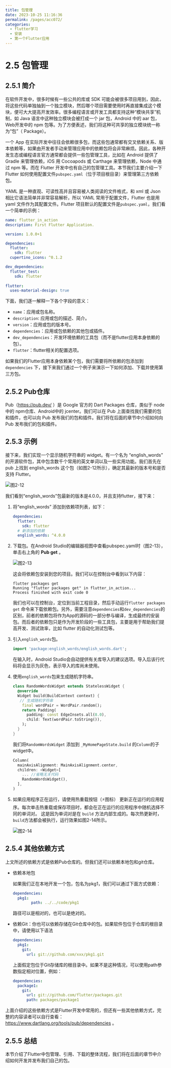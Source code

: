 ```yaml
---
title: 包管理
date: 2023-10-25 11:16:36
permalink: /pages/acc072/
categories:
  - flutter学习
  - 安装
  - 第一个Flutter应用
---
```

# 2.5 包管理

## 2.5.1 简介

在软件开发中，很多时候有一些公共的库或 SDK 可能会被很多项目用到，因此，将这些代码单独抽到一个独立模块，然后哪个项目需要使用时再直接集成这个模块，便可大大提高开发效率。很多编程语言或开发工具都支持这种“模块共享”机制，如 Java 语言中这种独立模块会被打成一个 jar 包，Android 中的 aar 包，Web开发中的 npm 包等。为了方便表述，我们将这种可共享的独立模块统一称为“包”（ Package）。

一个 App 在实际开发中往往会依赖很多包，而这些包通常都有交叉依赖关系、版本依赖等，如果由开发者手动来管理应用中的依赖包将会非常麻烦。因此，各种开发生态或编程语言官方通常都会提供一些包管理工具，比如在 Android 提供了 Gradle 来管理依赖，iOS 用 Cocoapods 或 Carthage 来管理依赖，Node 中通过 npm 等。而在 Flutter 开发中也有自己的包管理工具。本节我们主要介绍一下 Flutter 如何使用配置文件`pubspec.yaml`（位于项目根目录）来管理第三方依赖包。

YAML 是一种直观、可读性高并且容易被人类阅读的文件格式，和 xml 或 Json 相比它语法简单并非常容易解析，所以 YAML 常用于配置文件，Flutter 也是用 yaml 文件作为其配置文件。Flutter 项目默认的配置文件是`pubspec.yaml`，我们看一个简单的示例：

```yaml
name: flutter_in_action
description: First Flutter Application.

version: 1.0.0+1

dependencies:
  flutter:
    sdk: flutter
  cupertino_icons: ^0.1.2

dev_dependencies:
  flutter_test:
    sdk: flutter
    
flutter:
  uses-material-design: true
```

下面，我们逐一解释一下各个字段的意义：

- `name`：应用或包名称。
- `description`: 应用或包的描述、简介。
- `version`：应用或包的版本号。
- `dependencies`：应用或包依赖的其他包或插件。
- `dev_dependencies`：开发环境依赖的工具包（而不是flutter应用本身依赖的包）。
- `flutter`：flutter相关的配置选项。

如果我们的Flutter应用本身依赖某个包，我们需要将所依赖的包添加到`dependencies` 下，接下来我们通过一个例子来演示一下如何添加、下载并使用第三方包。

## 2.5.2 Pub仓库

Pub（https://pub.dev/ ）是 Google 官方的 Dart Packages 仓库，类似于 node 中的 npm仓库、Android中的 jcenter。我们可以在 Pub 上面查找我们需要的包和插件，也可以向 Pub 发布我们的包和插件。我们将在后面的章节中介绍如何向 Pub 发布我们的包和插件。

## 2.5.3 示例

接下来，我们实现一个显示随机字符串的 widget。有一个名为 “english_words” 的开源软件包，其中包含数千个常用的英文单词以及一些实用功能。我们首先在 pub 上找到 english_words 这个包（如图2-12所示），确定其最新的版本号和是否支持 Flutter。

![图2-12](../imgs/2-12.png)

我们看到“english_words”包最新的版本是4.0.0，并且支持flutter，接下来：

1. 将“english_words” 添加到依赖项列表，如下：

   ```yaml
   dependencies:
     flutter:
       sdk: flutter
     # 新添加的依赖
     english_words: ^4.0.0
   ```
   
2. 下载包。在Android Studio的编辑器视图中查看pubspec.yaml时（图2-13），单击右上角的 **Pub get** 。

   ![图2-13](../imgs/2-13.png)

   这会将依赖包安装到您的项目。我们可以在控制台中看到以下内容：
   
   ```shell
   flutter packages get
   Running "flutter packages get" in flutter_in_action...
   Process finished with exit code 0
   ```
   
   我们也可以在控制台，定位到当前工程目录，然后手动运行`flutter packages get` 命令来下载依赖包。另外，需要注意`dependencies`和`dev_dependencies`的区别，前者的依赖包将作为App的源码的一部分参与编译，生成最终的安装包。而后者的依赖包只是作为开发阶段的一些工具包，主要是用于帮助我们提高开发、测试效率，比如 flutter 的自动化测试包等。

3. 引入`english_words`包。

   ```dart
   import 'package:english_words/english_words.dart';
   ```

   在输入时，Android Studio会自动提供有关库导入的建议选项。导入后该行代码将会显示为灰色，表示导入的库尚未使用。

4. 使用`english_words`包来生成随机字符串。

   ```dart
   class RandomWordsWidget extends StatelessWidget {
     @override
     Widget build(BuildContext context) {
      // 生成随机字符串
       final wordPair = WordPair.random();
       return Padding(
         padding: const EdgeInsets.all(8.0),
         child: Text(wordPair.toString()),
       );
     }
   }
   ```

   我们将`RandomWordsWidget` 添加到 `_MyHomePageState.build` 的`Column`的子widget中。

   ```dart
   Column(
     mainAxisAlignment: MainAxisAlignment.center,
     children: <Widget>[
       ... //省略无关代码
       RandomWordsWidget(),
     ],
   )
   ```

5. 如果应用程序正在运行，请使用热重载按钮（⚡️图标） 更新正在运行的应用程序。每次单击热重载或保存项目时，都会在正在运行的应用程序中随机选择不同的单词对。 这是因为单词对是在 `build` 方法内部生成的。每次热更新时，`build`方法都会被执行，运行效果如图2-14所示。

   ![图2-14](../imgs/2-14.png)


## 2.5.4 其他依赖方式

上文所述的依赖方式是依赖Pub仓库的。但我们还可以依赖本地包和git仓库。

- 依赖本地包

  如果我们正在本地开发一个包，包名为pkg1，我们可以通过下面方式依赖：

  ```yaml
  dependencies:
  	pkg1:
          path: ../../code/pkg1
  ```

  路径可以是相对的，也可以是绝对的。

- 依赖Git：你也可以依赖存储在Git仓库中的包。如果软件包位于仓库的根目录中，请使用以下语法

  ```yaml
  dependencies:
    pkg1:
      git:
        url: git://github.com/xxx/pkg1.git
  ```

  上面假定包位于Git存储库的根目录中。如果不是这种情况，可以使用path参数指定相对位置，例如：

  ```yaml
  dependencies:
    package1:
      git:
        url: git://github.com/flutter/packages.git
        path: packages/package1        
  ```

上面介绍的这些依赖方式是Flutter开发中常用的，但还有一些其他依赖方式，完整的内容读者可以自行查看：https://www.dartlang.org/tools/pub/dependencies 。

## 2.5.5 总结

本节介绍了Flutter中包管理、引用、下载的整体流程，我们将在后面的章节中介绍如何开发并发布我们自己的包。

